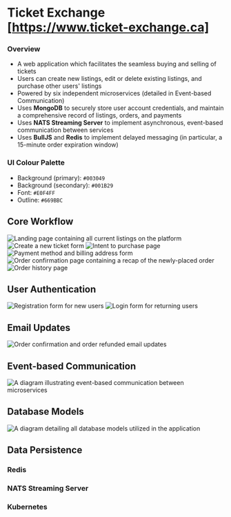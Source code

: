# Ticket Exchange <a href="https://www.ticket-exchange.ca" target="_blank"> [https://www.ticket-exchange.ca] </a>

### Overview
- A web application which facilitates the seamless buying and selling of tickets
- Users can create new listings, edit or delete existing listings, and purchase other users' listings
- Powered by six independent microservices (detailed in Event-based Communication)
- Uses **MongoDB** to securely store user account credentials, and maintain a comprehensive record of listings, orders, and payments
- Uses **NATS Streaming Server** to implement asynchronous, event-based communication between services
- Uses **BullJS** and **Redis** to implement delayed messaging (in particular, a 15-minute order expiration window)

### UI Colour Palette

- Background (primary): `#003049`
- Background (secondary): `#001B29`
- Font: `#E0F4FF`
- Outline: `#669BBC`

## Core Workflow

![Landing page containing all current listings on the platform](./images/landing_page.png)
![Create a new ticket form](./images/create_form.png)
![Intent to purchase page](./images/purchase_page.png)
![Payment method and billing address form](./images/checkout_form.png)
![Order confirmation page containing a recap of the newly-placed order](./images/order_confirmation.png)
![Order history page](./images/order_history.png)

## User Authentication

![Registration form for new users](./images/registration_form.png)
![Login form for returning users](./images/login_form.png)

## Email Updates

![Order confirmation and order refunded email updates](./images/email_updates.png)

## Event-based Communication

![A diagram illustrating event-based communication between microservices](./images/event_flow.png)

## Database Models

![A diagram detailing all database models utilized in the application](./images/data_models.png)

## Data Persistence

### Redis

### NATS Streaming Server

### Kubernetes

